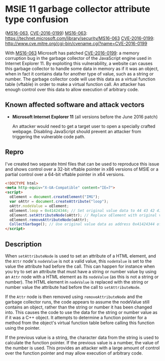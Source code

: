 MSIE 11 garbage collector attribute type confusion
==================================================
([MS16-063][], [CVE-2016-0199][])
[MS16-063]: https://technet.microsoft.com/library/security/MS16-063
[CVE-2016-0199]: http://www.cve.mitre.org/cgi-bin/cvename.cgi?name=CVE-2016-0199

With [MS16-063] Microsoft has patched [CVE-2016-0199]: a memory corruption bug
in the garbage collector of the JavaScript engine used in Internet Explorer 11.
By exploiting this vulnerability, a website can causes this garbage collector
to handle some data in memory as if it was an object, when in fact it contains
data for another type of value, such as a string or number. The garbage
collector code will use this data as a virtual function table (vftable) in order
to make a virtual function call. An attacker has enough control over this data
to allow execution of arbitrary code.

Known affected software and attack vectors
------------------------------------------
+ **Microsoft Internet Explorer 11** (all versions before the June 2016 patch)

  An attacker would need to get a target user to open a specially crafted
  webpage. Disabling JavaScript should prevent an attacker from triggering the
  vulnerable code path.

Repro
-----
I've created two separate html files that can be used to reproduce this issue
and shows control over a 32-bit vftable pointer in x86 versions of MSIE or a
partial control over a 64-bit vftable pointer in x64 versions.

````HTML
<!DOCTYPE html>
<meta http-equiv="X-UA-Compatible" content="IE=7">
<script>
  oElement = document.createElement("IMG");
  var oAttr = document.createAttribute("loop");
  oAttr.nodeValue = oElement;
  oElement.loop = 0x41424344; // Set original value data to 44 43 42 41
  oElement.setAttributeNode(oAttr); // Replace oElement with original value data
  oElement.removeAttributeNode(oAttr);
  CollectGarbage(); // Use original value data as address 0x41424344 of a vftable
</script>
````

Description
-----------
When `setAttributeNode` is used to set an attribute of a HTML element, and the
`Attr` node's `nodeValue` is not a valid value, this `nodeValue` is set to the
value the attribute had before the call. This can happen for instance when you
try to set an attribute that must have a string or number value by using an
`Attr` node with a HTML element as its `nodeValue` (as this is not a string or
number). The HTML element in `nodeValue` is replaced with the string or number
value the attribute had before the call to `setAttributeNode`.

If the `Attr` node is then removed using `removeAttributeNode` and the garbage
collector runs, the code appears to assume the nodeValue still contains an
object, rather than the string or number it has been changed into. This causes
the code to use the data for the string or number value as if it was a C++
object. It attempts to determine a function pointer for a method from the
object's virtual function table before calling this function using the pointer.

If the previous value is a string, the character data from the string is used
to calculate the function pointer. If the previous value is a number, the value
of the number is used. This provides an attacker with a large amount of control
over the function pointer and may allow execution of arbitrary code.

[MS16-063]: https://technet.microsoft.com/library/security/MS16-063
[CVE-2016-0199]: http://www.cve.mitre.org/cgi-bin/cvename.cgi?name=CVE-2016-0199